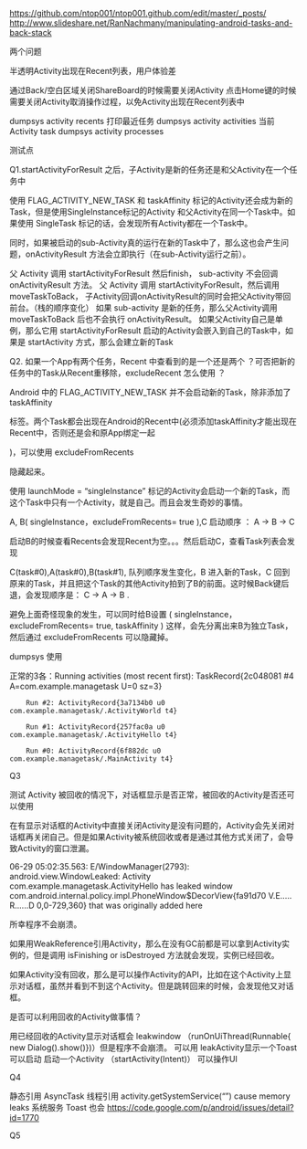 https://github.com/ntop001/ntop001.github.com/edit/master/_posts/
http://www.slideshare.net/RanNachmany/manipulating-android-tasks-and-back-stack


两个问题

半透明Activity出现在Recent列表，用户体验差




通过Back/空白区域关闭ShareBoard的时候需要关闭Activity
点击Home键的时候需要关闭Activity取消操作过程，以免Activity出现在Recent列表中

dumpsys activity recents 打印最近任务
dumpsys activity activities 当前Activity task 
dumpsys activity processes


测试点

 Q1.startActivityForResult 之后，子Activity是新的任务还是和父Activity在一个任务中

使用 FLAG_ACTIVITY_NEW_TASK 和 taskAffinity 标记的Activity还会成为新的Task，但是使用SingleInstance标记的Activity 和父Activity在同一个Task中。如果使用  SingleTask 标记的话，会发现所有Activity都在一个Task中。


同时，如果被启动的sub-Activity真的运行在新的Task中了，那么这也会产生问题，onActivityResult 方法会立即执行（在sub-Activity运行之前）。

父 Activity 调用 startActivityForResult 然后finish， sub-activity 不会回调 onActivityResult 方法。
父 Activity 调用 startActivityForResult，然后调用 moveTaskToBack， 子Activity回调onActivityResult的同时会把父Activity带回前台。（栈的顺序变化）
如果 sub-activity 是新的任务，那么父Activity调用 moveTaskToBack 后也不会执行 onActivityResult。
如果父Activity自己是单例，那么它用 startActivityForResult 启动的Activity会嵌入到自己的Task中，如果是 startActivity 方式，那么会建立新的Task



 Q2. 如果一个App有两个任务，Recent 中查看到的是一个还是两个 ？可否把新的任务中的Task从Recent重移除，excludeRecent 怎么使用 ？

Android 中的 FLAG_ACTIVITY_NEW_TASK 并不会启动新的Task，除非添加了 taskAffinity 

 标签。两个Task都会出现在Android的Recent中(必须添加taskAffinity才能出现在Recent中，否则还是会和原App绑定一起

 )，可以使用 excludeFromRecents

 隐藏起来。



使用 launchMode = “singleInstance”  标记的Activity会启动一个新的Task，而这个Task中只有一个Activity，就是自己。而且会发生奇妙的事情。

A, B( singleInstance，excludeFromRecents= true ),C 	启动顺序 ： A -> B -> C

启动B的时候查看Recents会发现Recent为空。。。然后启动C，查看Task列表会发现

C(task#0),A(task#0),B(task#1),  队列顺序发生变化，B 进入新的Task，C 回到原来的Task，并且把这个Task的其他Activity拍到了B的前面。这时候Back键后退，会发现顺序是：  C -> A -> B .

避免上面奇怪现象的发生，可以同时给B设置 ( singleInstance，excludeFromRecents= true, taskAffinity ) 这样，会先分离出来B为独立Task，然后通过 excludeFromRecents 可以隐藏掉。



dumpsys 使用


正常的3各：Running activities (most recent first):
      TaskRecord{2c048081 #4 A=com.example.managetask U=0 sz=3}

        Run #2: ActivityRecord{3a7134b0 u0 com.example.managetask/.ActivityWorld t4}

        Run #1: ActivityRecord{257fac0a u0 com.example.managetask/.ActivityHello t4}

        Run #0: ActivityRecord{6f882dc u0 com.example.managetask/.MainActivity t4}







Q3

测试 Activity 被回收的情况下，对话框显示是否正常，被回收的Activity是否还可以使用

在有显示对话框的Activity中直接关闭Activity是没有问题的，Activity会先关闭对话框再关闭自己。但是如果Activity被系统回收或者是通过其他方式关闭了，会导致Activity的窗口泄漏。

06-29 05:02:35.563: E/WindowManager(2793): android.view.WindowLeaked: Activity com.example.managetask.ActivityHello has leaked window com.android.internal.policy.impl.PhoneWindow$DecorView{fa91d70 V.E..... R......D 0,0-729,360} that was originally added here

所幸程序不会崩溃。

如果用WeakReference引用Activity，那么在没有GC前都是可以拿到Activity实例的，但是调用 isFinishing or isDestroyed 方法就会发现，实例已经回收。

如果Activity没有回收，那么是可以操作Activity的API，比如在这个Activity上显示对话框，虽然并看到不到这个Activity。但是跳转回来的时候，会发现他又对话框。

是否可以利用回收的Activity做事情？

用已经回收的Activity显示对话框会 leakwindow （runOnUiThread(Runnable{ new Dialog().show()})）但是程序不会崩溃。
可以用 leakActivity显示一个Toast
可以启动 启动一个Activity （startActivity(Intent)）
可以操作UI




Q4 

静态引用
AsyncTask 线程引用
activity.getSystemService(“”) cause memory leaks 系统服务
Toast 也会 https://code.google.com/p/android/issues/detail?id=1770

Q5




